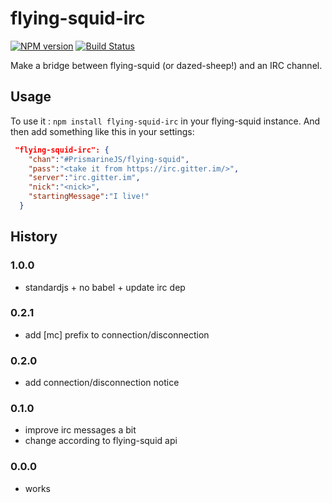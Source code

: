 # flying-squid-irc

[![NPM version](https://img.shields.io/npm/v/flying-squid-irc.svg)](http://npmjs.com/package/prismarine-biome)
[![Build Status](https://circleci.com/gh/rom1504/flying-squid-irc/tree/master.svg?style=shield)](https://circleci.com/gh/rom1504/flying-squid-irc/tree/master)

Make a bridge between flying-squid (or dazed-sheep!)  and an IRC channel.

## Usage

To use it : `npm install flying-squid-irc` in your flying-squid instance.
And then add something like this in your settings:
```json
 "flying-squid-irc": {
    "chan":"#PrismarineJS/flying-squid",
    "pass":"<take it from https://irc.gitter.im/>",
    "server":"irc.gitter.im",
    "nick":"<nick>",
    "startingMessage":"I live!"
  }
```

## History 

### 1.0.0

* standardjs + no babel + update irc dep

### 0.2.1
* add [mc] prefix to connection/disconnection

### 0.2.0
* add connection/disconnection notice

### 0.1.0
* improve irc messages a bit
* change according to flying-squid api

### 0.0.0

* works